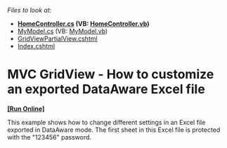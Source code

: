 <!-- default file list -->
*Files to look at*:

* **[HomeController.cs](./CS/T385649/Controllers/HomeController.cs) (VB: [HomeController.vb](./VB/T385649/Controllers/HomeController.vb))**
* [MyModel.cs](./CS/T385649/Models/MyModel.cs) (VB: [MyModel.vb](./VB/T385649/Models/MyModel.vb))
* [GridViewPartialView.cshtml](./CS/T385649/Views/Home/GridViewPartialView.cshtml)
* [Index.cshtml](./CS/T385649/Views/Home/Index.cshtml)
<!-- default file list end -->
# MVC GridView - How to customize an exported DataAware Excel file
<!-- run online -->
**[[Run Online]](https://codecentral.devexpress.com/t385649/)**
<!-- run online end -->


<p>This example shows how to change different settings in an Excel file exported in DataAware mode. The first sheet in this Excel file is protected with the "123456" password.</p>

<br/>


